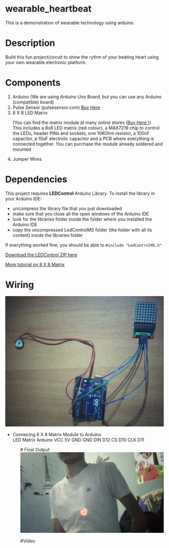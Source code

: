 # wearable_heartbeat
This is a demonstration of wearable technology using arduino. 

# Description
Build this fun project/circuit to show the rythm of your beating heart using your own wearable electronic platform. 

# Components
<ol>
  <li>Arduino (We are using Arduino Uno Board, but you can use any Arduino (compatible) board)</li>
  <li>Pulse Sensor (pulsesensor.com) <a href ="http://pulsesensor.com">Buy Here</a></li>
  <li>8 X 8 LED Matrix </br>
  
  (You can find the matrix module at many online stores (<a href="http://dx.com/p/max7219-dot-matrix-module-w-5-dupont-lines-184854">Buy Here </a>))
  </br>This includes a 8x8 LED matrix (red colour), a MAX7219 chip to control the LEDs, header PINs and sockets, one 10KOhm resistor, a 100nF capacitor, a 10uF electrolic capacitor and a PCB where everything is connected together. You can purchase the module already soldered and mounted
  </li>
  <li>Jumper Wires</li>
</ol>

# Dependencies
This project requires **LEDControl** Arduino Library. 
To install the library in your Arduino IDE:
- uncompress the library file that you just downloaded
- make sure that you close all the open windows of the Arduino IDE
- look for the libraries folder inside the folder where you installed the Arduino IDE
- copy the uncompressed LedControlMS folder (the folder with all its content)  inside the libraries folder

If everything worked fine, you should be able to ```#include "LedControlMS.h"```

<a href="http://www.instructables.com/files/orig/F79/UC7X/HKCJMPGV/F79UC7XHKCJMPGV.zip"> Download the LEDControl ZIP here </a>

<a href="http://www.instructables.com/id/LED-Matrix-with-Arduino/?ALLSTEPS">More tutorial on 8 X 8 Matrix</a>

# Wiring
<img src="images/IMG_0493-01.jpeg"/>
<ul>
  <li>Connecing 8 X 8 Matrix Module to Arduino</li>
                    LED Matrix            Arduino
                    VCC                        5V
                    GND                       GND
                    DIN                       D12
                    CS                        D10
                    CLK                       D11
<ul>
# Final Output
<img src="images/Screenshot_2016-03-02-02-51-39-01.jpeg">

#Video
